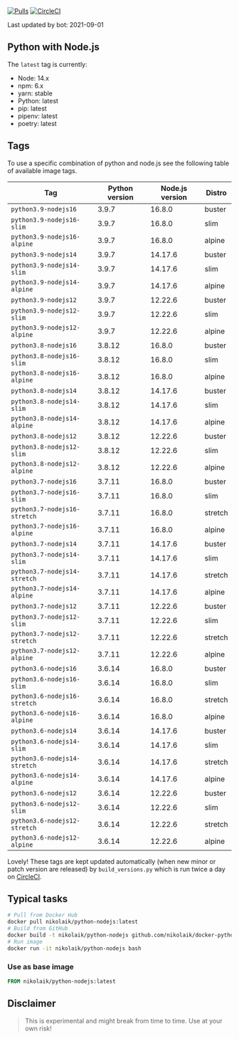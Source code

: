 [![Pulls](https://img.shields.io/docker/pulls/nikolaik/python-nodejs.svg?style=flat-square)](https://hub.docker.com/r/nikolaik/python-nodejs/)
[![CircleCI](https://img.shields.io/circleci/project/github/nikolaik/docker-python-nodejs.svg?style=flat-square)](https://circleci.com/gh/nikolaik/docker-python-nodejs)

Last updated by bot: 2021-09-01

## Python with Node.js
The `latest` tag is currently:

- Node: 14.x
- npm: 6.x
- yarn: stable
- Python: latest
- pip: latest
- pipenv: latest
- poetry: latest

## Tags
To use a specific combination of python and node.js see the following table of available image tags.

Tag | Python version | Node.js version | Distro
--- | --- | --- | ---
`python3.9-nodejs16` | 3.9.7 | 16.8.0 | buster
`python3.9-nodejs16-slim` | 3.9.7 | 16.8.0 | slim
`python3.9-nodejs16-alpine` | 3.9.7 | 16.8.0 | alpine
`python3.9-nodejs14` | 3.9.7 | 14.17.6 | buster
`python3.9-nodejs14-slim` | 3.9.7 | 14.17.6 | slim
`python3.9-nodejs14-alpine` | 3.9.7 | 14.17.6 | alpine
`python3.9-nodejs12` | 3.9.7 | 12.22.6 | buster
`python3.9-nodejs12-slim` | 3.9.7 | 12.22.6 | slim
`python3.9-nodejs12-alpine` | 3.9.7 | 12.22.6 | alpine
`python3.8-nodejs16` | 3.8.12 | 16.8.0 | buster
`python3.8-nodejs16-slim` | 3.8.12 | 16.8.0 | slim
`python3.8-nodejs16-alpine` | 3.8.12 | 16.8.0 | alpine
`python3.8-nodejs14` | 3.8.12 | 14.17.6 | buster
`python3.8-nodejs14-slim` | 3.8.12 | 14.17.6 | slim
`python3.8-nodejs14-alpine` | 3.8.12 | 14.17.6 | alpine
`python3.8-nodejs12` | 3.8.12 | 12.22.6 | buster
`python3.8-nodejs12-slim` | 3.8.12 | 12.22.6 | slim
`python3.8-nodejs12-alpine` | 3.8.12 | 12.22.6 | alpine
`python3.7-nodejs16` | 3.7.11 | 16.8.0 | buster
`python3.7-nodejs16-slim` | 3.7.11 | 16.8.0 | slim
`python3.7-nodejs16-stretch` | 3.7.11 | 16.8.0 | stretch
`python3.7-nodejs16-alpine` | 3.7.11 | 16.8.0 | alpine
`python3.7-nodejs14` | 3.7.11 | 14.17.6 | buster
`python3.7-nodejs14-slim` | 3.7.11 | 14.17.6 | slim
`python3.7-nodejs14-stretch` | 3.7.11 | 14.17.6 | stretch
`python3.7-nodejs14-alpine` | 3.7.11 | 14.17.6 | alpine
`python3.7-nodejs12` | 3.7.11 | 12.22.6 | buster
`python3.7-nodejs12-slim` | 3.7.11 | 12.22.6 | slim
`python3.7-nodejs12-stretch` | 3.7.11 | 12.22.6 | stretch
`python3.7-nodejs12-alpine` | 3.7.11 | 12.22.6 | alpine
`python3.6-nodejs16` | 3.6.14 | 16.8.0 | buster
`python3.6-nodejs16-slim` | 3.6.14 | 16.8.0 | slim
`python3.6-nodejs16-stretch` | 3.6.14 | 16.8.0 | stretch
`python3.6-nodejs16-alpine` | 3.6.14 | 16.8.0 | alpine
`python3.6-nodejs14` | 3.6.14 | 14.17.6 | buster
`python3.6-nodejs14-slim` | 3.6.14 | 14.17.6 | slim
`python3.6-nodejs14-stretch` | 3.6.14 | 14.17.6 | stretch
`python3.6-nodejs14-alpine` | 3.6.14 | 14.17.6 | alpine
`python3.6-nodejs12` | 3.6.14 | 12.22.6 | buster
`python3.6-nodejs12-slim` | 3.6.14 | 12.22.6 | slim
`python3.6-nodejs12-stretch` | 3.6.14 | 12.22.6 | stretch
`python3.6-nodejs12-alpine` | 3.6.14 | 12.22.6 | alpine

Lovely! These tags are kept updated automatically (when new minor or patch version are released) by `build_versions.py` which is run twice a day on [CircleCI](https://circleci.com/gh/nikolaik/docker-python-nodejs).

## Typical tasks
```bash
# Pull from Docker Hub
docker pull nikolaik/python-nodejs:latest
# Build from GitHub
docker build -t nikolaik/python-nodejs github.com/nikolaik/docker-python-nodejs
# Run image
docker run -it nikolaik/python-nodejs bash
```

### Use as base image
```Dockerfile
FROM nikolaik/python-nodejs:latest
```

## Disclaimer
> This is experimental and might break from time to time. Use at your own risk!

